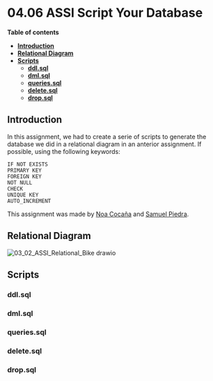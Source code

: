 # 04.06 ASSI Script Your Database

**Table of contents**

-   [**Introduction**](#introduction)
-   [**Relational Diagram**](#relational-diagram)
-   [**Scripts**](#scripts)
    -   [**ddl.sql**](#ddlsql)
    -   [**dml.sql**](#dmlsql)
    -   [**queries.sql**](#queriessql)
    -   [**delete.sql**](#deletesql)
    -   [**drop.sql**](#dropsql)

## Introduction

In this assignment, we had to create a serie of scripts to generate the database we did in a relational diagram in an anterior assignment. If possible, using the following keywords:  

```
IF NOT EXISTS
PRIMARY KEY
FOREIGN KEY
NOT NULL
CHECK
UNIQUE KEY
AUTO_INCREMENT
```

This assignment was made by [Noa Cocaña](https://github.com/ncocana) and [Samuel Piedra](https://github.com/SPiedra955).  

## Relational Diagram

![03_02_ASSI_Relational_Bike drawio](https://user-images.githubusercontent.com/117761602/214666706-51720dd9-ac81-4ea1-96c3-4e645bd2612e.png)

## Scripts

### ddl.sql



### dml.sql



### queries.sql



### delete.sql



### drop.sql

